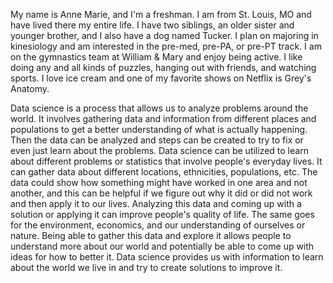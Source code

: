    My name is Anne Marie, and I'm a freshman. I am from St. Louis, MO and have lived there my entire life. I have two siblings, an older sister and younger brother, and I also have a dog named Tucker. I plan on majoring in kinesiology and am interested in the pre-med, pre-PA, or pre-PT track. I am on the gymnastics team at William & Mary and enjoy being active. I like doing any and all kinds of puzzles, hanging out with friends, and watching sports. I love ice cream and one of my favorite shows on Netflix is Grey's Anatomy. 

   Data science is a process that allows us to analyze problems around the world. It involves gathering data and information from different places and populations to get a better understanding of what is actually happening. Then the data can be analyzed and steps can be created to try to fix or even just learn about the problems. Data science can be utilized to learn about different problems or statistics that involve people's everyday lives. It can gather data about different locations, ethnicities, populations, etc. The data could show how something might have worked in one area and not another, and this can be helpful if we figure out why it did or did not work and then apply it to our lives. Analyzing this data and coming up with a solution or applying it can improve people's quality of life. The same goes for the environment, economics, and our understanding of ourselves or nature. Being able to gather this data and explore it allows people to understand more about our world and potentially be able to come up with ideas for how to better it. Data science provides us with information to learn about the world we live in and try to create solutions to improve it. 
